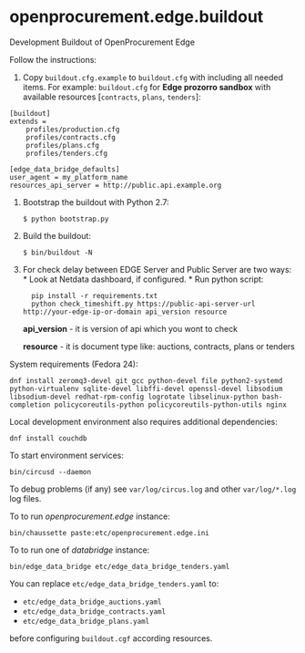 # openprocurement.edge.buildout
Development Buildout of OpenProcurement Edge

Follow the instructions:
  1. Copy `buildout.cfg.example` to `buildout.cfg` with including all needed items. For example:
  `buildout.cfg` for **Edge prozorro sandbox** with available resources [`contracts`, `plans`, `tenders`]:
  ```
  [buildout]
  extends =
      profiles/production.cfg
      profiles/contracts.cfg
      profiles/plans.cfg
      profiles/tenders.cfg

  [edge_data_bridge_defaults]
  user_agent = my_platform_name
  resources_api_server = http://public.api.example.org  
  ```
  1. Bootstrap the buildout with Python 2.7:

     ```
     $ python bootstrap.py
     ```

  1. Build the buildout:

      ```
      $ bin/buildout -N
      ```
  1. For check delay between EDGE Server and Public Server are two ways:
    * Look at Netdata dashboard, if configured.
    * Run python script:

      ```shell
        pip install -r requirements.txt
        python check_timeshift.py https://public-api-server-url http://your-edge-ip-or-domain api_version resource
      ```

      **api_version** - it is version of api which you wont to check

      **resource** - it is document type like: auctions, contracts, plans or tenders

System requirements (Fedora 24):

    dnf install zeromq3-devel git gcc python-devel file python2-systemd python-virtualenv sqlite-devel libffi-devel openssl-devel libsodium libsodium-devel redhat-rpm-config logrotate libselinux-python bash-completion policycoreutils-python policycoreutils-python-utils nginx

Local development environment also requires additional dependencies:

    dnf install couchdb

To start environment services:

    bin/circusd --daemon

To debug problems (if any) see `var/log/circus.log` and other `var/log/*.log` log files.

To to run *openprocurement.edge* instance:

    bin/chaussette paste:etc/openprocurement.edge.ini

To to run one of *databridge* instance:

    bin/edge_data_bridge etc/edge_data_bridge_tenders.yaml
You can replace `etc/edge_data_bridge_tenders.yaml` to:
  * `etc/edge_data_bridge_auctions.yaml`
  * `etc/edge_data_bridge_contracts.yaml`
  * `etc/edge_data_bridge_plans.yaml`

before configuring `buildout.cgf` according resources.
